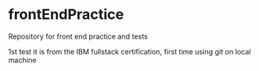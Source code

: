 # frontEndPractice
Repository for front end practice and tests

1st test it is from the IBM fullstack certification, first time using git on local machine
